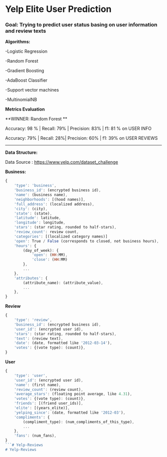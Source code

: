 # Yelp Elite User Prediction 


### Goal: Trying to predict user status basing on user information and review texts 

**Algorithms:**

-Logistic Regression

-Random Forest

-Gradient Boosting

-AdaBoost Classifier

-Support vector machines

-MultinomialNB

**Metrics Evaluation**



**WINNER: Random Forest **

 Accuracy: 98 % | Recall: 79% | Precision: 83% | f1: 81 % on USER INFO
 
Accuracy: 79% | Recall: 28%| Precision: 60% | f1: 39% on USER REVIEWS
 
 
 

---------------------------------------------------------------------------------------------------------------------------------------------
**Data Structure:**

Data Source : <https://www.yelp.com/dataset_challenge>

**Business:**
```js
{
    'type': 'business',
    'business_id': (encrypted business id),
    'name': (business name),
    'neighborhoods': [(hood names)],
    'full_address': (localized address),
    'city': (city),
    'state': (state),
    'latitude': latitude,
    'longitude': longitude,
    'stars': (star rating, rounded to half-stars),
    'review_count': review count,
    'categories': [(localized category names)]
    'open': True / False (corresponds to closed, not business hours),
    'hours': {
        (day_of_week): {
            'open': (HH:MM),
            'close': (HH:MM)
        },
        ...
    },
    'attributes': {
        (attribute_name): (attribute_value),
        ...
    },
}
```

**Review**
```js
{
    'type': 'review',
    'business_id': (encrypted business id),
    'user_id': (encrypted user id),
    'stars': (star rating, rounded to half-stars),
    'text': (review text),
    'date': (date, formatted like '2012-03-14'),
    'votes': {(vote type): (count)},
}
```

**User**
```js
{
    'type': 'user',
    'user_id': (encrypted user id),
    'name': (first name),
    'review_count': (review count),
    'average_stars': (floating point average, like 4.31),
    'votes': {(vote type): (count)},
    'friends': [(friend user_ids)],
    'elite': [(years_elite)],
    'yelping_since': (date, formatted like '2012-03'),
    'compliments': {
        (compliment_type): (num_compliments_of_this_type),
        ...
    },
    'fans': (num_fans),
}
```# Yelp-Reviews
# Yelp-Reviews
